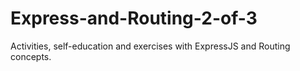 # Express-and-Routing-2-of-3
Activities, self-education and exercises with ExpressJS and Routing concepts.
